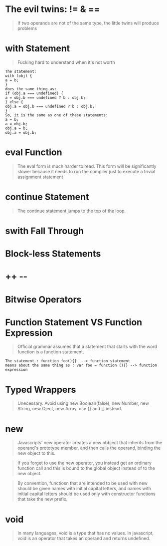 # The evil twins: != & ==

> If two operands are not of the same type, the little twins will produce problems

# with Statement

> Fucking hard to understand when it's not worth

```
The statement:
with (obj) {
a = b;
}
does the same thing as:
if (obj.a === undefined) {
a = obj.b === undefined ? b : obj.b;
} else {
obj.a = obj.b === undefined ? b : obj.b;
}
So, it is the same as one of these statements:
a = b;
a = obj.b;
obj.a = b;
obj.a = obj.b;
```

# eval Function

> The eval form is much harder to read. This form will be significantly slower because it needs to run the compiler just to execute a trivial assignment statement

# continue Statement

> The continue statement jumps to the top of the loop.

# swith Fall Through

# Block-less Statements

# ++ --

# Bitwise Operators

# Function Statement VS Function Expression

> Official grammar assumes that a statement that starts with the word function is a function statement.

```
The statement : function foo(){}  --> function statement
means about the same thing as : var foo = function (){} --> function expression
```

# Typed Wrappers

> Unecessary. Avoid using new Boolean(false), new Number, new String, new Oject, new Array. use {} and [] instead.

# new

> Javascripts' new operator creates a new obbject that inherits from the operand's prototype member, and then calls the operand, binding the new object to this.

> If you forget to use the new operator, you instead get an ordinary function call and this is bound to the global object instead of to the new object.

> By convention, functiosn that are intended to be used with new should be given names with initial capital letters, and names with initial capital letters should be used only with constructor functions that take the new prefix.

# void

> In many languages, void is a type that has no values. In javascript, void is an operator that takes an operand and returns undefined.
